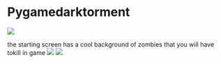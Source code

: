 # Pygamedarktorment

<p>
<img src ="https://github.com/hyperrfirebreakyt/pygame-dark-torment/tree/master/image">
  <p> the starting screen has a cool background of zombies that you will have tokill in game
<img src ="https://github.com/hyperrfirebreakyt/pygame-dark-torment/blob/master/image/Capture.PNG">
<img src ="https://github.com/hyperrfirebreakyt/pygame-dark-torment/blob/master/image/Capture1.PNG">
